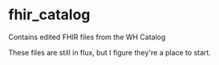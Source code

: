 # fhir_catalog
Contains edited FHIR files from the WH Catalog

These files are still in flux, but I figure they're a place to start.
